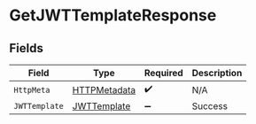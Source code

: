 # GetJWTTemplateResponse


## Fields

| Field                                                   | Type                                                    | Required                                                | Description                                             |
| ------------------------------------------------------- | ------------------------------------------------------- | ------------------------------------------------------- | ------------------------------------------------------- |
| `HttpMeta`                                              | [HTTPMetadata](../../Models/Components/HTTPMetadata.md) | :heavy_check_mark:                                      | N/A                                                     |
| `JWTTemplate`                                           | [JWTTemplate](../../Models/Components/JWTTemplate.md)   | :heavy_minus_sign:                                      | Success                                                 |